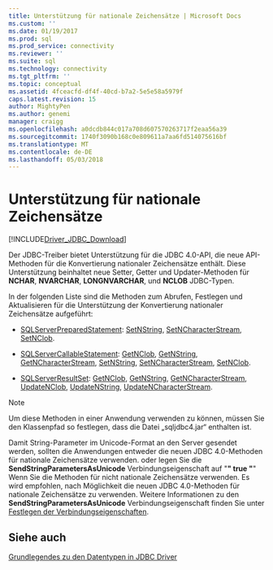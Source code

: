 ```yaml
---
title: Unterstützung für nationale Zeichensätze | Microsoft Docs
ms.custom: ''
ms.date: 01/19/2017
ms.prod: sql
ms.prod_service: connectivity
ms.reviewer: ''
ms.suite: sql
ms.technology: connectivity
ms.tgt_pltfrm: ''
ms.topic: conceptual
ms.assetid: 4fceacfd-df4f-40cd-b7a2-5e5e58a5979f
caps.latest.revision: 15
author: MightyPen
ms.author: genemi
manager: craigg
ms.openlocfilehash: a0dcdb844c017a708d607570263717f2eaa56a39
ms.sourcegitcommit: 1740f3090b168c0e809611a7aa6fd514075616bf
ms.translationtype: MT
ms.contentlocale: de-DE
ms.lasthandoff: 05/03/2018
---
```

# <a name="national-character-set-support"></a>Unterstützung für nationale Zeichensätze
[!INCLUDE[Driver_JDBC_Download](../../includes/driver_jdbc_download.md)]

  Der JDBC-Treiber bietet Unterstützung für die JDBC 4.0-API, die neue API-Methoden für die Konvertierung nationaler Zeichensätze enthält. Diese Unterstützung beinhaltet neue Setter, Getter und Updater-Methoden für **NCHAR**, **NVARCHAR**, **LONGNVARCHAR**, und **NCLOB** JDBC-Typen.  
  
 In der folgenden Liste sind die Methoden zum Abrufen, Festlegen und Aktualisieren für die Unterstützung der Konvertierung nationaler Zeichensätze aufgeführt:  
  
-   [SQLServerPreparedStatement](../../connect/jdbc/reference/sqlserverpreparedstatement-class.md): [SetNString](../../connect/jdbc/reference/setnstring-method-int-java-lang-string.md), [SetNCharacterStream](../../connect/jdbc/reference/setncharacterstream-method-sqlserverpreparedstatement.md), [SetNClob](../../connect/jdbc/reference/setnclob-method-sqlserverpreparedstatement.md).  
  
-   [SQLServerCallableStatement](../../connect/jdbc/reference/sqlservercallablestatement-class.md): [GetNClob](../../connect/jdbc/reference/getnclob-method-sqlservercallablestatement.md), [GetNString](../../connect/jdbc/reference/getnstring-method-sqlservercallablestatement.md), [GetNCharacterStream](../../connect/jdbc/reference/getncharacterstream-method-sqlservercallablestatement.md), [SetNString](../../connect/jdbc/reference/setnstring-method-sqlservercallablestatement.md), [SetNCharacterStream](../../connect/jdbc/reference/setncharacterstream-method-sqlservercallablestatement.md), [SetNClob](../../connect/jdbc/reference/setnclob-method-sqlservercallablestatement.md).  
  
-   [SQLServerResultSet](../../connect/jdbc/reference/sqlserverresultset-class.md): [GetNClob](../../connect/jdbc/reference/getnclob-method-sqlserverresultset.md), [GetNString](../../connect/jdbc/reference/getnstring-method-sqlserverresultset.md), [GetNCharacterStream](../../connect/jdbc/reference/getncharacterstream-method-sqlserverresultset.md), [UpdateNClob](../../connect/jdbc/reference/updatenclob-method-sqlserverresultset.md), [UpdateNString](../../connect/jdbc/reference/updatenstring-method-sqlserverresultset.md), [UpdateNCharacterStream](../../connect/jdbc/reference/updatencharacterstream-method-sqlserverresultset.md).  
  
> [!NOTE]  
>  Um diese Methoden in einer Anwendung verwenden zu können, müssen Sie den Klassenpfad so festlegen, dass die Datei „sqljdbc4.jar“ enthalten ist.  
  
 Damit String-Parameter im Unicode-Format an den Server gesendet werden, sollten die Anwendungen entweder die neuen JDBC 4.0-Methoden für nationale Zeichensätze verwenden. oder legen Sie die **SendStringParametersAsUnicode** Verbindungseigenschaft auf "**" true "**" Wenn Sie die Methoden für nicht nationale Zeichensätze verwenden. Es wird empfohlen, nach Möglichkeit die neuen JDBC 4.0-Methoden für nationale Zeichensätze zu verwenden. Weitere Informationen zu den **SendStringParametersAsUnicode** Verbindungseigenschaft finden Sie unter [Festlegen der Verbindungseigenschaften](../../connect/jdbc/setting-the-connection-properties.md).  
  
## <a name="see-also"></a>Siehe auch  
 [Grundlegendes zu den Datentypen in JDBC Driver](../../connect/jdbc/understanding-the-jdbc-driver-data-types.md)  
  
  
